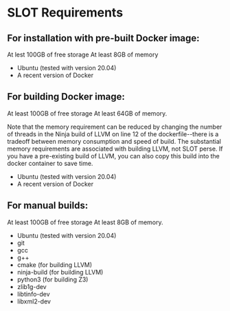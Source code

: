 # SLOT Requirements

## For installation with pre-built Docker image:
At lest 100GB of free storage
At least 8GB of memory

+ Ubuntu (tested with version 20.04)
+ A recent version of Docker

## For building Docker image:
At least 100GB of free storage
At least 64GB of memory. 

Note that the memory requirement can be reduced by changing the number of threads in the Ninja build of LLVM on line 12 of the dockerfile--there is a tradeoff between memory consumption and speed of build. The substantial memory requirements are associated with building LLVM, not SLOT perse. If you have a pre-existing build of LLVM, you can also copy this build into the docker container to save time.

+ Ubuntu (tested with version 20.04)
+ A recent version of Docker


## For manual builds:
At least 100GB of free storage
At least 8GB of memory. 

+ Ubuntu (tested with version 20.04)
+ git 
+ gcc 
+ g++ 
+ cmake (for building LLVM)
+ ninja-build (for building LLVM)
+ python3 (for building Z3)
+ zlib1g-dev 
+ libtinfo-dev
+ libxml2-dev